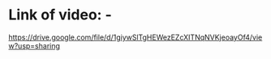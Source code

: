 # Link of video: -

https://drive.google.com/file/d/1giywSlTgHEWezEZcXITNqNVKjeoayOf4/view?usp=sharing
